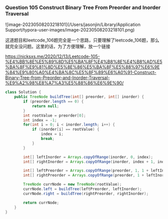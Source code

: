 ### Question 105 Construct Binary Tree From Preorder and Inorder Traversal

![image-20230508203218101](/Users/jasonjin/Library/Application Support/typora-user-images/image-20230508203218101.png)

这道题目和leetcode_106题完全是一个思路，只要理解了leetcode_106题，那么就完全没问题。这里的话，为了方便理解，放一个链接

https://nicksxs.me/2020/12/13/Leetcode-105-%E4%BB%8E%E5%89%8D%E5%BA%8F%E4%B8%8E%E4%B8%AD%E5%BA%8F%E9%81%8D%E5%8E%86%E5%BA%8F%E5%88%97%E6%9E%84%E9%80%A0%E4%BA%8C%E5%8F%89%E6%A0%91-Construct-Binary-Tree-from-Preorder-and-Inorder-Traversal-%E9%A2%98%E8%A7%A3%E5%88%86%E6%9E%90/



```java
class Solution {
    public TreeNode buildTree(int[] preorder, int[] inorder) {
        if (preorder.length == 0) {
            return null;
        }
        int rootValue = preorder[0];
        int index = -1;
        for(int i = 0; i < inorder.length; i++) {
            if (inorder[i] == rootValue) {
                index = i;
                break;
            }
        }

        int[] leftInorder = Arrays.copyOfRange(inorder, 0, index);
        int[] rightInorder = Arrays.copyOfRange(inorder, index + 1, inorder.length);

        int[] leftPreorder = Arrays.copyOfRange(preorder, 1, 1 + leftInorder.length);
        int[] rightPreorder = Arrays.copyOfRange(preorder, 1 + leftInorder.length, preorder.length);

        TreeNode currNode = new TreeNode(rootValue);
        currNode.left = buildTree(leftPreorder, leftInorder);
        currNode.right = buildTree(rightPreorder, rightInorder);

        return currNode;
    }
}
```

